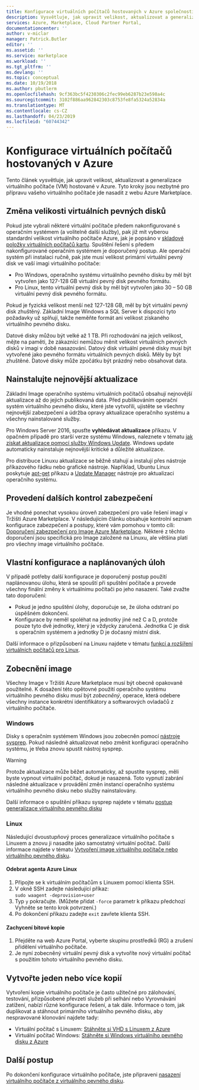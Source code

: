 ```yaml
---
title: Konfigurace virtuálních počítačů hostovaných v Azure společnosti Microsoft pro Azure Marketplace | Dokumentace Microsoftu
description: Vysvětluje, jak upravit velikost, aktualizovat a generalizace virtuálního počítače hostované v Azure.
services: Azure, Marketplace, Cloud Partner Portal,
documentationcenter: ''
author: v-miclar
manager: Patrick.Butler
editor: ''
ms.assetid: ''
ms.service: marketplace
ms.workload: ''
ms.tgt_pltfrm: ''
ms.devlang: ''
ms.topic: conceptual
ms.date: 10/19/2018
ms.author: pbutlerm
ms.openlocfilehash: 9cf363bc5f4230306c2fec99eb6287b23e598a4c
ms.sourcegitcommit: 3102f886aa962842303c8753fe8fa5324a52834a
ms.translationtype: MT
ms.contentlocale: cs-CZ
ms.lasthandoff: 04/23/2019
ms.locfileid: "60744342"
---
```

# <a name="configure-the-azure-hosted-vm"></a>Konfigurace virtuálních počítačů hostovaných v Azure

Tento článek vysvětluje, jak upravit velikost, aktualizovat a generalizace virtuálního počítače (VM) hostované v Azure.  Tyto kroky jsou nezbytné pro přípravu vašeho virtuálního počítače jde nasadit z webu Azure Marketplace.


## <a name="sizing-the-vhds"></a>Změna velikosti virtuálních pevných disků

<!--TD: Check if the following assertion is true. I didn't understand the original content. -->
Pokud jste vybrali některé virtuální počítače předem nakonfigurované s operačním systémem (a volitelně další služby), pak již mít vyberou standardní velikost virtuálního počítače Azure, jak je popsáno v [skladové položky virtuálních počítačů kartu](./cpp-skus-tab.md).  Spuštění řešení s předem nakonfigurované operačním systémem je doporučený postup.  Ale operační systém při instalaci ručně, pak jste musí velikost primární virtuální pevný disk ve vaší imagi virtuálního počítače:

- Pro Windows, operačního systému virtuálního pevného disku by měl být vytvořen jako 127-128 GB virtuální pevný disk pevného formátu. 
- Pro Linux, tento virtuální pevný disk by měl být vytvořen jako 30 – 50 GB virtuální pevný disk pevného formátu.

Pokud je fyzická velikost menší než 127-128 GB, měl by být virtuální pevný disk zhuštěný. Základní Image Windows a SQL Server k dispozici tyto požadavky už splňují, takže neměňte formát ani velikost získaného virtuálního pevného disku. 

Datové disky můžou být velké až 1 TB. Při rozhodování na jejich velikost, mějte na paměti, že zákazníci nemůžou měnit velikost virtuálních pevných disků v imagi v době nasazování. Datový disk virtuální pevné disky musí být vytvořené jako pevného formátu virtuálních pevných disků. Měly by být zhuštěné. Datové disky může zpočátku být prázdný nebo obsahovat data.


## <a name="install-the-most-current-updates"></a>Nainstalujte nejnovější aktualizace

Základní Image operačního systému virtuálních počítačů obsahují nejnovější aktualizace až do jejich publikovaná data. Před publikováním operační systém virtuálního pevného disku, které jste vytvořili, ujistěte se všechny nejnovější zabezpečení a údržba opravy aktualizace operačního systému a všechny nainstalované služby.

Pro Windows Server 2016, spusťte **vyhledávat aktualizace** příkazu.  V opačném případě pro starší verze systému Windows, naleznete v tématu [jak získat aktualizace pomocí služby Windows Update](https://support.microsoft.com/help/3067639/how-to-get-an-update-through-windows-update).  Windows update automaticky nainstaluje nejnovější kritické a důležité aktualizace.

Pro distribuce Linuxu aktualizace se běžně stahují a instalují přes nástroje příkazového řádku nebo grafické nástroje.  Například, Ubuntu Linux poskytuje [apt-get](https://manpages.ubuntu.com/manpages/cosmic/man8/apt-get.8.html) příkazu a [Update Manager](https://manpages.ubuntu.com/manpages/cosmic/man8/update-manager.8.html) nástroje pro aktualizaci operačního systému.


## <a name="perform-additional-security-checks"></a>Provedení dalších kontrol zabezpečení

Je vhodné ponechat vysokou úroveň zabezpečení pro vaše řešení imagí v Tržišti Azure Marketplace.  V následujícím článku obsahuje kontrolní seznam konfigurace zabezpečení a postupy, které vám pomohou v tomto cíli: [Doporučení zabezpečení pro Image Azure Marketplace](https://docs.microsoft.com/azure/security/security-recommendations-azure-marketplace-images).  Některé z těchto doporučení jsou specifická pro Image založené na Linuxu, ale většina platí pro všechny image virtuálního počítače. 


## <a name="perform-custom-configuration-and-scheduled-tasks"></a>Vlastní konfigurace a naplánovaných úloh

V případě potřeby další konfigurace je doporučený postup použití naplánovanou úlohu, která se spouští při spuštění počítače a provede všechny finální změny k virtuálnímu počítači po jeho nasazení.  Také zvažte tato doporučení:
- Pokud je jedno spuštění úlohy, doporučuje se, že úloha odstraní po úspěšném dokončení.
- Konfigurace by neměl spoléhat na jednotky jiné než C a D, protože pouze tyto dvě jednotky, který je vždycky zaručená. Jednotka C je disk s operačním systémem a jednotky D je dočasný místní disk.

Další informace o přizpůsobení na Linuxu najdete v tématu [funkcí a rozšíření virtuálních počítačů pro Linux](https://docs.microsoft.com/azure/virtual-machines/extensions/features-linux).


## <a name="generalize-the-image"></a>Zobecnění image

Všechny Image v Tržišti Azure Marketplace musí být obecně opakovaně použitelné. K dosažení této opětovné použití operačního systému virtuálního pevného disku musí být *zobecněný*, operace, která odebere všechny instance konkrétní identifikátory a softwarových ovladačů z virtuálního počítače.

### <a name="windows"></a>Windows

Disky s operačním systémem Windows jsou zobecněn pomocí [nástroje sysprep](https://docs.microsoft.com/windows-hardware/manufacture/desktop/sysprep--system-preparation--overview). Pokud následně aktualizovat nebo změnit konfiguraci operačního systému, je třeba znovu spustit nástroj sysprep. 

> [!WARNING]
>  Protože aktualizace může běžet automaticky, až spustíte sysprep, měli byste vypnout virtuální počítač, dokud je nasazená.  Toto vypnutí zabrání následné aktualizace v provádění změn instancí operačního systému virtuálního pevného disku nebo služby nainstalovány.

Další informace o spuštění příkazu sysprep najdete v tématu [postup generalizace virtuálního pevného disku](https://docs.microsoft.com/azure/virtual-machines/windows/prepare-for-upload-vhd-image#steps-to-generalize-a-vhd)

### <a name="linux"></a>Linux

Následující dvoustupňový proces generalizace virtuálního počítače s Linuxem a znovu ji nasadíte jako samostatný virtuální počítač.  Další informace najdete v tématu [Vytvoření image virtuálního počítače nebo virtuálního pevného disku](../../../virtual-machines/linux/capture-image.md). 

#### <a name="remove-the-azure-linux-agent"></a>Odebrat agenta Azure Linux
1.  Připojte se k virtuálním počítačům s Linuxem pomocí klienta SSH.
2.  V okně SSH zadejte následující příkaz: <br/>
    `sudo waagent -deprovision+user`
3.  Typ `y` pokračujte. (Můžete přidat `-force` parametr k příkazu předchozí Vyhněte se tento krok potvrzení.)
4.  Po dokončení příkazu zadejte `exit` zavřete klienta SSH.

<!-- TD: I need to add meat and/or references to the following steps -->
#### <a name="capture-the-image"></a>Zachycení bitové kopie
1.  Přejděte na web Azure Portal, vyberte skupinu prostředků (RG) a zrušení přidělení virtuálního počítače.
2.  Je nyní zobecněný virtuální pevný disk a vytvoříte nový virtuální počítač s použitím tohoto virtuálního pevného disku.


## <a name="create-one-or-more-copies"></a>Vytvořte jeden nebo více kopií

Vytvoření kopie virtuálního počítače je často užitečné pro zálohování, testování, přizpůsobené převzetí služeb při selhání nebo Vyrovnávání zatížení, nabízí různé konfigurace řešení, a tak dále. Informace o tom, jak duplikovat a stáhnout primárního virtuálního pevného disku, aby nespravované klonování najdete tady:

- Virtuální počítač s Linuxem: [Stáhněte si VHD s Linuxem z Azure](../../../virtual-machines/linux/download-vhd.md)
- Virtuální počítač Windows: [Stáhněte si Windows virtuálního pevného disku z Azure](../../../virtual-machines/windows/download-vhd.md)


## <a name="next-steps"></a>Další postup

Po dokončení konfigurace virtuálního počítače, jste připraveni [nasazení virtuálního počítače z virtuálního pevného disku](./cpp-deploy-vm-vhd.md).

